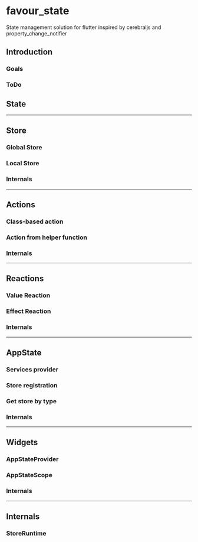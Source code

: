 # favour\_state

State management solution for flutter inspired by cerebraljs and property\_change\_notifier

## Introduction

### Goals

### ToDo

## State

---- 

## Store

### Global Store

### Local Store

### Internals

---- 

## Actions

### Class-based action

### Action from helper function

### Internals

---- 

## Reactions

### Value Reaction

### Effect Reaction

### Internals

---- 

## AppState

### Services provider

### Store registration

### Get store by type

### Internals

---- 

## Widgets

### AppStateProvider

### AppStateScope

### Internals

---- 

## Internals

### StoreRuntime